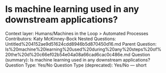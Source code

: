 # Is machine learning used in any downstream applications?

Context layer: Humans/Machines in the Loop > Automated Processes
Contributors: Katy McKinney-Bock
Nested Questions: Untitled%204152ae9d51624cdd8946b5d870450d16.md
Parent Question: Is%20machine%20learning%20used%20during%20any%20steps%20of%20the%20d%20c66ef02b54e04a08a66cad6cac0c486e.md
Question (summary): Is machine learning used in any downstream applications?
Question Type: Yes/No
Question Type (deprecated): Yes/No — short